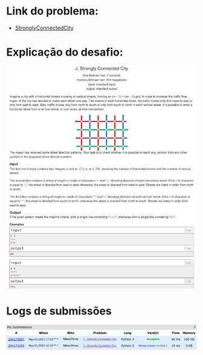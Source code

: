 # Link do problema:

- [StronglyConnectedCity](https://codeforces.com/group/ibNhxWfOek/contest/341358/problem/J)

# Explicação do desafio:

![Simple Molecules](./assets/Explanation.png)

# Logs de submissões

![LogsSubmissao](./assets/SubMissionLogs.png)